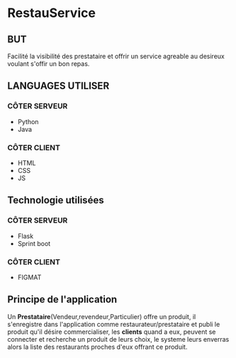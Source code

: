 # RestauService

## BUT

Facilité la visibilité des prestataire et offrir un service agreable au desireux voulant s'offir un bon repas.

## LANGUAGES UTILISER

### CÔTER SERVEUR

- Python
- Java

### CÔTER CLIENT

- HTML
- CSS
- JS

## Technologie utilisées

### CÔTER SERVEUR

- Flask
- Sprint boot

### CÔTER CLIENT

- FIGMAT

## Principe de l'application

Un **Prestataire**(Vendeur,revendeur,Particulier) offre un produit, il s'enregistre dans l'application comme restaurateur/prestataire et publi le produit qu'il désire commercialiser, les **clients** quand a eux, peuvent se connecter et recherche un produit de leurs choix, le systeme leurs enverras alors la liste des restaurants proches d'eux offrant ce produit.

